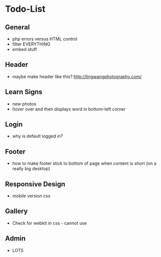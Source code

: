 # Todo-List

## General
* php errors versus HTML control
* filter EVERYTHING
* embed stuff

## Header
* maybe make header like this? http://lingwangphotography.com/

## Learn Signs
* new photos
* hover over and then displays word in bottom-left corner

## Login
* why is default logged in?

## Footer
* how to make footer stick to bottom of page when content is short (on a really big desktop)

## Responsive Design
* mobile version css

## Gallery
* Check for webkit in css - cannot use

## Admin
* LOTS
